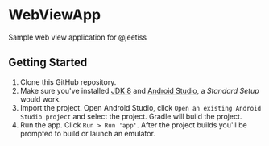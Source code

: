 # WebViewApp
Sample web view application for @jeetiss

## Getting Started

1. Clone this GitHub repository.
1. Make sure you've installed [JDK 8](http://www.oracle.com/technetwork/java/javase/downloads/jdk8-downloads-2133151.html) and [Android Studio](https://developer.android.com/studio/index.html), a _Standard Setup_ would work.
1. Import the project. Open Android Studio, click `Open an existing Android Studio project` and select the project. Gradle will build the project.
1. Run the app. Click `Run > Run 'app'`. After the project builds you'll be
   prompted to build or launch an emulator.
